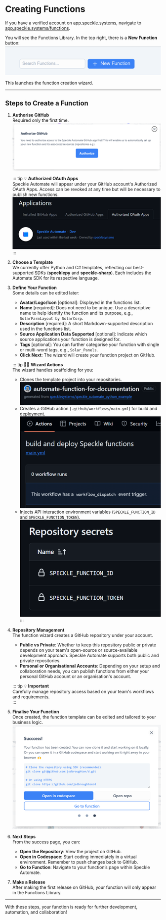 # Creating Functions

If you have a verified account on [app.speckle.systems](https://app.speckle.systems), navigate to [app.speckle.systems/functions](https://app.speckle.systems/functions). 

You will see the Functions Library. In the top right, there is a **New Function** button:  
![new function button](./img/new-function-button.png)

This launches the function creation wizard.

---

## Steps to Create a Function

1. **Authorise GitHub**  
   Required only the first time.  
   ![authorise github](./img/authorise-github.png)

   ::: tip 💡 **Authorized OAuth Apps**  
   Speckle Automate will appear under your GitHub account's Authorized OAuth Apps. Access can be revoked at any time but will be necessary to publish new functions.  
   ![authorised applications](./img/authorised-applications.png)  
   :::

2. **Choose a Template**  
   We currently offer Python and C# templates, reflecting our best-supported SDKs (**specklepy** and **speckle-sharp**). Each includes the Automate SDK for its respective language.

3. **Define Your Function**  
   Some details can be edited later:
   - **Avatar/Logo/Icon** [optional]: Displayed in the functions list.
   - **Name** [required]: Does not need to be unique. Use a descriptive name to help identify the function and its purpose, e.g., `SolarFarmLayout by SolarCorp`.
   - **Description** [required]: A short Markdown-supported description used in the functions list.
   - **Source Application Data Supported** [optional]: Indicate which source applications your function is designed for.
   - **Tags** [optional]: You can further categorise your function with single or multi-word tags, e.g., `Solar_Panels`.
   - **Click Next**: The wizard will create your function project on GitHub.

   ::: tip 🧙‍♂️ **Wizard Actions**  
   The wizard handles scaffolding for you:
   - Clones the template project into your repositories.  
     ![repo-title](./img/repo-title.png)  
   - Creates a GitHub action (`.github/workflows/main.yml`) for build and deployment.  
     ![build-and-deploy](./img/build-and-deploy.png)  
   - Injects API interaction environment variables (`SPECKLE_FUNCTION_ID` and `SPECKLE_FUNCTION_TOKEN`).  
     ![repo-secrets](./img/repo-secrets.png)  
   :::

4. **Repository Management**  
   The function wizard creates a GitHub repository under your account.  
   - **Public vs Private**: Whether to keep this repository public or private depends on your team's open-source or source-available development approach. Speckle Automate supports both public and private repositories.
   - **Personal or Organisational Accounts**: Depending on your setup and collaboration needs, you can publish functions from either your personal GitHub account or an organisation's account.

   ::: tip 💡 **Important**  
   Carefully manage repository access based on your team's workflows and requirements.  
   :::

5. **Finalise Your Function**  
   Once created, the function template can be edited and tailored to your business logic.  
   ![function-created](./img/function-created.png)

6. **Next Steps**  
   From the success page, you can:
   - **Open the Repository**: View the project on GitHub.  
   - **Open in Codespace**: Start coding immediately in a virtual environment. Remember to push changes back to GitHub.  
   - **Go to Function**: Navigate to your function’s page within Speckle Automate.

7. **Make a Release**  
   After making the first release on GitHub, your function will only appear in the Functions Library.

---

With these steps, your function is ready for further development, automation, and collaboration!
